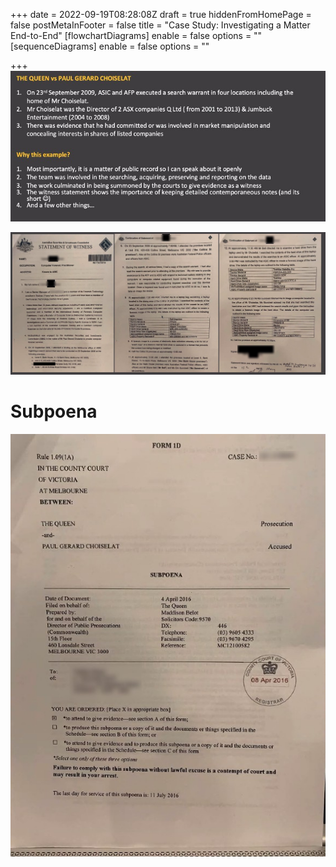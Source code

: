 +++
date = 2022-09-19T08:28:08Z
draft = true
hiddenFromHomePage = false
postMetaInFooter = false
title = "Case Study: Investigating a Matter End-to-End"
[flowchartDiagrams]
enable = false
options = ""
[sequenceDiagrams]
enable = false
options = ""

+++
![](/uploads/snipaste_2022-09-19_18-28-04.jpg)

![](/uploads/snipaste_2022-09-19_18-50-59.jpg)

# Subpoena

![](/uploads/snipaste_2022-09-19_18-52-12.jpg)